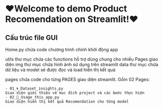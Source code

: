 # ❤️Welcome to demo Product Recomendation on Streamlit!❤️

## Cấu trúc file GUI

Home.py chứa code chương trình chính khởi động app

utils thư mục chứa các functions hỗ trợ dùng chung cho nhiều Pages giao diện
img thư mục chứa hình ảnh sử dụng trên streamlit
data thư mục chứa dữ liệu và model sẽ được đọc và load hiển thị kết quả

pages chứa code cho từng PAGES giao diện streamlit. Gồm 02 Pages:

    - 01_🌀_Dataset_insights.py
    Giao diện giới thiệu về mục đích project và các bước thực hiện
    - 02_🤔_Usage_this_app.py
    Giao diện hiển thị kết quả Recomendation cho từng model

